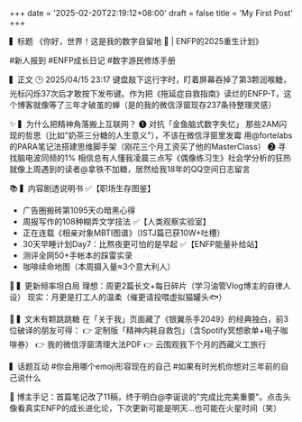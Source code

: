 +++
date = '2025-02-20T22:19:12+08:00'
draft = false
title = 'My First Post'
+++

▍标题 《你好，世界！这是我的数字自留地 🌱 | ENFP的2025重生计划》

\#新人报到 #ENFP成长日记 #数字游民修炼手册

▍正文 🕒 2025/04/15 23:17 键盘敲下这行字时，盯着屏幕吞掉了第3颗润喉糖，光标闪烁37次后才敢按下发布键。作为把《拖延症自救指南》读烂的ENFP-T，这个博客就像等了三年才破茧的蝉（是的我的微信浮窗现存237条待整理灵感）

✨ ▍为什么把精神角落搬上互联网？ ❶ 对抗「金鱼脑式数字失忆」 那些2AM闪现的哲思（比如"奶茶三分糖的人生意义"），不该在微信浮窗里发霉 用@fortelabs的PARA笔记法搭建思维脚手架（刚花三个月工资买了他的MasterClass） ❷ 寻找脑电波同频的1% 相信总有人懂我凌晨三点写《偶像练习生》社会学分析的狂热 就像上周遇到的读者@拿铁不加糖，居然给我18年的QQ空间日志留言

📚 ▍内容剧透说明书 ✅【职场生存图鉴】

- 广告圈搬砖第1095天の暗黑心得
- 周报写作的108种糊弄文学技法 ✅【人类观察实验室】
- 正在连载《相亲对象MBTI图谱》（ISTJ篇已获10W+吐槽）
- 30天早睡计划Day7：比熬夜更可怕的是早起 ✅【ENFP能量补给站】
- 测评全网50+手帐本的踩雷实录
- 咖啡续命地图（本周摄入量≈3个意大利人）

🔄 ▍更新频率坦白局 理想：周更2篇长文+每日碎片（学习油管Vlog博主的自律人设） 现实：月更是打工人的温柔（催更请投喂虚拟猫罐头🐟）

🎁 ▍文末有颗跳跳糖 在「关于我」页面藏了《银翼杀手2049》的经典独白，前3位破译的朋友可得： 👉 定制版「精神内耗自救包」（含Spotify冥想歌单+电子咖啡券） 👉 我的微信浮窗清理大法PDF 👉 云围观我下个月的西藏义工旅行

▍话题互动 #你会用哪个emoji形容现在的自己  #如果有时光机你想对三年前的自己说什么

📌 博主手记：首篇笔记改了11稿，终于明白@李诞说的"完成比完美重要"。点击头像看真实ENFP的成长进化论，下次更新可能是明天...也可能在火星时间（笑）
